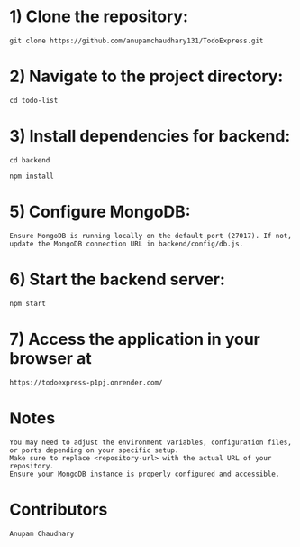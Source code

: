 # 1) Clone the repository: 

    git clone https://github.com/anupamchaudhary131/TodoExpress.git

# 2) Navigate to the project directory:

    cd todo-list

# 3) Install dependencies for backend:

    cd backend
   
    npm install

# 5) Configure MongoDB:

    Ensure MongoDB is running locally on the default port (27017). If not, update the MongoDB connection URL in backend/config/db.js.

# 6) Start the backend server:

    npm start

# 7) Access the application in your browser at 

    https://todoexpress-p1pj.onrender.com/

# Notes

    You may need to adjust the environment variables, configuration files, or ports depending on your specific setup.
    Make sure to replace <repository-url> with the actual URL of your repository.
    Ensure your MongoDB instance is properly configured and accessible.

# Contributors

    Anupam Chaudhary
